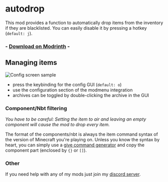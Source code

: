 # autodrop

This mod provides a function to automatically drop items from the
inventory if they are blacklisted. You can easily disable it by pressing a hotkey (`default: j`).

<!-- modrinth_exclude.start -->
### - [Download on Modrinth](https://modrinth.com/mod/autodrop) -
<!-- modrinth_exclude.end -->

## Managing items

![Config screen sample](https://raw.githubusercontent.com/btwonion/autodrop/refs/heads/main/media/config-screen.gif)

- press the keybinding for the config GUI (`default: o`)
- use the configuration section of the modmenu integration
- archives can be toggled by double-clicking the archive in the GUI

### Component/Nbt filtering

*You have to be careful: Setting the item to air and leaving an empty component will cause the mod to drop every item.*

The format of the components/nbt is always the item command syntax of the version of Minecraft you're playing on.
Unless you know the syntax by heart, you can simply use
a [give command generator](https://www.gamergeeks.net/apps/minecraft/give-command-generator) and copy the component
part (enclosed by `{}` or `[]`).

### Other

If you need help with any of my mods just join my [discord server](https://nyon.dev/discord).